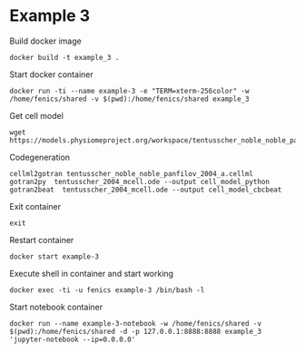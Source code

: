 # Example 3

Build docker image
```shell
docker build -t example_3 .
```

Start docker container
```shell
docker run -ti --name example-3 -e "TERM=xterm-256color" -w /home/fenics/shared -v $(pwd):/home/fenics/shared example_3
```

Get cell model
```shell
wget https://models.physiomeproject.org/workspace/tentusscher_noble_noble_panfilov_2004/@@rawfile/941ec8e54e46e6fe82765c17f1d47582169baac2/tentusscher_noble_noble_panfilov_2004_a.cellml
```

Codegeneration
```shell
cellml2gotran tentusscher_noble_noble_panfilov_2004_a.cellml
gotran2py  tentusscher_2004_mcell.ode --output cell_model_python
gotran2beat  tentusscher_2004_mcell.ode --output cell_model_cbcbeat
```

Exit container
```
exit
```

Restart container
```
docker start example-3
```

Execute shell in container and start working
```
docker exec -ti -u fenics example-3 /bin/bash -l
```

Start notebook container
```shell
docker run --name example-3-notebook -w /home/fenics/shared -v $(pwd):/home/fenics/shared -d -p 127.0.0.1:8888:8888 example_3 'jupyter-notebook --ip=0.0.0.0'
```

